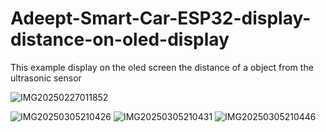 # Adeept-Smart-Car-ESP32-display-distance-on-oled-display

This example display on the oled screen the distance of a object from the ultrasonic sensor

![IMG20250227011852](https://github.com/user-attachments/assets/8a04e6ad-043a-4254-9c00-915805025d9a)

![IMG20250305210426](https://github.com/user-attachments/assets/c61095a3-370c-41b2-b064-41dbb74eafa7)
![IMG20250305210431](https://github.com/user-attachments/assets/1618ef1c-1a66-4040-aec2-43458508e081)
![IMG20250305210446](https://github.com/user-attachments/assets/92ac21d1-523c-422e-bebc-3e82046b46dc)
